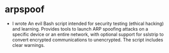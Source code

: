 # arpspoof
- I wrote
An evil Bash script intended for security testing (ethical hacking) and learning. Provides tools to launch ARP spoofing attacks on a specific device or an entire network, with optional support for sslstrip to convert encrypted communications to unencrypted. The script includes clear warnings.
